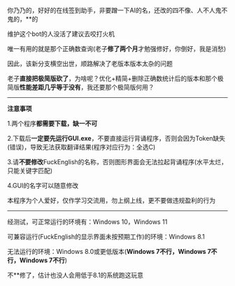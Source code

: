 你乃乃的，好好的在线签到助手，非要蹭一下AI的名，还改的四不像、人不人鬼不鬼的，**的

维护这个bot的人没活了建议去咬打火机

唯一有用的就是那个正确数查询(老子**修了两个月**才勉强修好，你倒好，我是消愁)

因此，该新分支横空出世，顺路解决了老版本版本太杂的问题

老子**直接把极简版砍了**，为啥呢？优化+精简+删除正确数统计后的版本和那个极简版**性能差距几乎等于没有**，我还要那个极简版何用？

---------------------------------------------------------

**注意事项**

1.两个程序**都需要下载，缺一不可**

2.下载后**一定要先运行GUI.exe**，不要直接运行背诵程序，否则会因为Token缺失(错误)，导致无法获取翻译结果(程序对应行为：全选C)

3.请**不要修改**FuckEnglish的名称，否则图形界面会无法拉起背诵程序(水平太烂，只能关键字匹配)

4.GUI的名字可以随意修改

本程序为个人爱好，仅作学习交流用，勿上纲上线，更不要做违规盈利的行为

---------------------------------------------------------

经测试，可正常运行的环境有：Windows 10，Windows 11

可兼容运行(FuckEnglish的显示界面未按预期工作)的环境：Windows 8.1

无法运行的环境：Windows 8.0或更低版本(**Windows 7不行，Windows 7不行，Windows 7不行**)

不**修了，估计也没人会用低于8.1的系统跑这玩意
